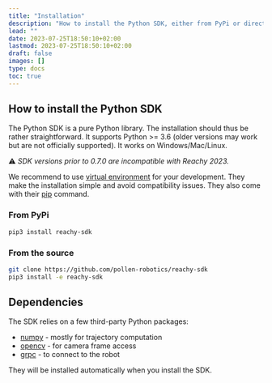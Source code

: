 ```yaml
---
title: "Installation"
description: "How to install the Python SDK, either from PyPi or directly from sources."
lead: ""
date: 2023-07-25T18:50:10+02:00
lastmod: 2023-07-25T18:50:10+02:00
draft: false
images: []
type: docs
toc: true
---
```


## How to install the Python SDK

The Python SDK is a pure Python library. The installation should thus be rather straightforward. It supports Python >= 3.6 (older versions may work but are not officially supported). It works on Windows/Mac/Linux.

⚠️ *SDK versions prior to 0.7.0 are incompatible with Reachy 2023.*

We recommend to use [virtual environment](https://docs.python.org/3/tutorial/venv.html) for your development. They make the installation simple and avoid compatibility issues. They also come with their [pip](https://pip.pypa.io/en/stable/) command.

### From PyPi

```bash
pip3 install reachy-sdk
```

### From the source

```bash
git clone https://github.com/pollen-robotics/reachy-sdk
pip3 install -e reachy-sdk
```

## Dependencies

The SDK relies on a few third-party Python packages:

* [numpy](https://numpy.org) - mostly for trajectory computation
* [opencv](https://opencv.org) - for camera frame access
* [grpc](https://grpc.io) - to connect to the robot

They will be installed automatically when you install the SDK.
